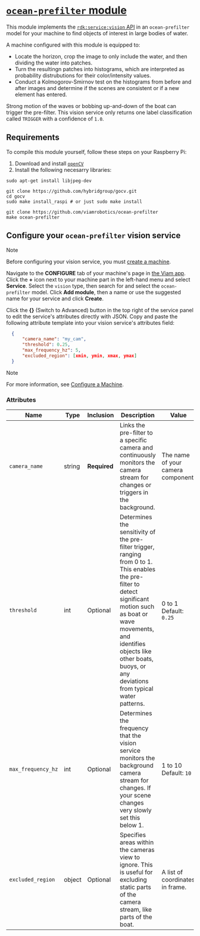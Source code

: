 # [`ocean-prefilter` module](https://app.viam.com/module/viam-labs/ocean-prefilter)

This module implements the [`rdk:service:vision` API](https://docs.viam.com/ml/vision/#api) in an `ocean-prefilter` model for your machine to find objects of interest in large bodies of water.

A machine configured with this module is equipped to:
- Locate the horizon, crop the image to only include the water, and then dividing the water into patches.
- Turn the resultingn patches into histograms, which are interpreted as probability distrubutions for their color/intensity values.
- Conduct a Kolmogorov-Smirnov test on the histograms from before and after images and determine if the scenes are consistent or if a new element has entered.

Strong motion of the waves or bobbing up-and-down of the boat can trigger the pre-filter.
This vision service only returns one label classification called `TRIGGER` with a confidence of `1.0`.

## Requirements

To compile this module yourself, follow these steps on your Raspberry Pi:

1. Download and install [`openCV`](https://opencv.org/)
2. Install the following necesarry libraries:
```
sudo apt-get install libjpeg-dev

git clone https://github.com/hybridgroup/gocv.git
cd gocv
sudo make install_raspi # or just sudo make install

git clone https://github.com/viamrobotics/ocean-prefilter
make ocean-prefilter
```

## Configure your `ocean-prefilter` vision service

> [!NOTE]
> Before configuring your vision service, you must [create a machine](https://docs.viam.com/fleet/machines/#add-a-new-machine).

Navigate to the **CONFIGURE** tab of your machine's page in [the Viam app](https://app.viam.com).
Click the **+** icon next to your machine part in the left-hand menu and select **Service**.
Select the `vision` type, then search for and select the `ocean-prefilter` model.
Click **Add module**, then a name or use the suggested name for your service and click **Create**.

Click the **{}** (Switch to Advanced) button in the top right of the service panel to edit the service's attributes directly with JSON.
Copy and paste the following attribute template into your vision service's attributes field:

```json
  {
      "camera_name": "my_cam",
      "threshold": 0.25,
      "max_frequency_hz": 5,
      "excluded_region": [xmin, ymin, xmax, ymax]
  }
```

> [!NOTE]
> For more information, see [Configure a Machine](https://docs.viam.com/build/configure/).

### Attributes

| Name  | Type  | Inclusion | Description | Value |
|-------|-------|-----------|-------------| ------|
| `camera_name` | string | **Required** | Links the pre-filter to a specific camera and continuously monitors the camera stream for changes or triggers in the background. | The name of your camera component. |
| `threshold`  | int | Optional | Determines the sensitivity of the pre-filter trigger, ranging from 0 to 1. This enables the pre-filter to detect significant motion such as boat or wave movements, and identifies objects like other boats, buoys, or any deviations from typical water patterns. | 0 to 1<br/> Default: `0.25` |
| `max_frequency_hz`| int | Optional  | Determines the frequency that the vision service monitors the background camera stream for changes. If your scene changes very slowly set this below 1. | 1 to 10<br/> Default: `10` |
| `excluded_region` | object   | Optional  | Specifies areas within the cameras view to ignore. This is useful for excluding static parts of the camera stream, like parts of the boat. | A list of coordinates in frame. |
